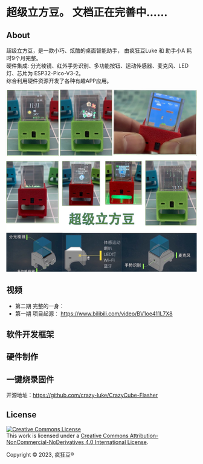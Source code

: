 # 超级立方豆。	文档正在完善中......



## About
超级立方豆，是一款小巧、炫酷的桌面智能助手， 由疯狂豆Luke 和 助手小A 耗时9个月完整。  
硬件集成: 分光棱镜、红外手势识别、多功能按钮、运动传感器、麦克风、LED灯、芯片为 ESP32-Pico-V3-2。  
综合利用硬件资源开发了各种有趣APP应用。 


![Image of CrazyCube Flasher GUI](images/crazycube.jpg)



## 视频
* 第二期 完整的一身：
* 第一期 项目起源： https://www.bilibili.com/video/BV1oe411L7X8





## 软件开发框架 

## 硬件制作

## 一键烧录固件
开源地址：https://github.com/crazy-luke/CrazyCube-Flasher






## License

<a rel="license" href="http://creativecommons.org/licenses/by-nc-nd/4.0/"><img alt="Creative Commons License" style="border-width:0" src="https://i.creativecommons.org/l/by-nc-nd/4.0/88x31.png" /></a><br />This work is licensed under a <a rel="license" href="http://creativecommons.org/licenses/by-nc-nd/4.0/">Creative Commons Attribution-NonCommercial-NoDerivatives 4.0 International License</a>.

Copyright © 2023, 疯狂豆® 